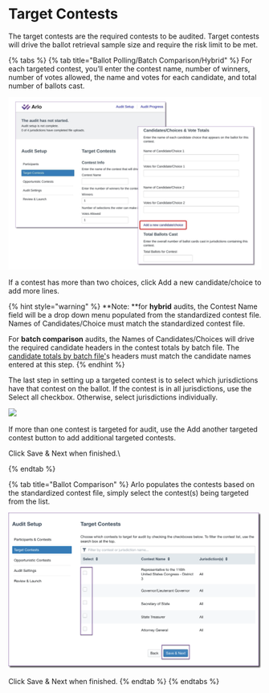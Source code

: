 # Target Contests

The target contests are the required contests to be audited.  Target contests will drive the ballot retrieval sample size and require the risk limit to be met.

{% tabs %}
{% tab title="Ballot Polling/Batch Comparison/Hybrid" %}
For each targeted contest, you’ll enter the contest name, number of winners, number of votes allowed, the name and votes for each candidate, and total number of ballots cast.

![](<../../.gitbook/assets/image (19).png>)

If a contest has more than two choices, click Add a new candidate/choice to add more lines.

{% hint style="warning" %}
**Note: **for **hybrid** audits, the Contest Name field will be a drop down menu populated from the standardized contest file. Names of Candidates/Choice must match the standardized contest file.

For **batch comparison** audits, the Names of Candidates/Choices will drive the required candidate headers in the contest totals by batch file. The [candidate totals by batch file'](../../jurisdiction-manager/pre-audit-file-uploads/candidate-totals-by-batch.md)s headers must match the candidate names entered at this step.
{% endhint %}

The last step in setting up a targeted contest is to select which jurisdictions have that contest on the ballot. If the contest is in all jurisdictions, use the Select all checkbox. Otherwise, select jurisdictions individually.

![](https://lh6.googleusercontent.com/kxYPECHnVaoPQCPsYkt9acQOkKcigGtNWr9p1GDtWfmHw9GSKr8jxCP\_wWGDUpAfGa2Dm1yDR21MY4u9RaUmSlCAtUqngCEqEdfNPfTul7EdDF9\_BF\_J2mzhyvRW-CFjNunW-shK)

If more than one contest is targeted for audit, use the Add another targeted contest button to add additional targeted contests.

Click Save & Next when finished.\

{% endtab %}

{% tab title="Ballot Comparison" %}
Arlo populates the contests based on the standardized contest file, simply select the contest(s) being targeted from the list.

![](<../../.gitbook/assets/image (40).png>)

Click Save & Next when finished.
{% endtab %}
{% endtabs %}
